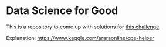 # Data Science for Good

This is a repository to come up with solutions for [this challenge][1].

Explanation: <https://www.kaggle.com/araraonline/cpe-helper>

[1]: https://www.kaggle.com/center-for-policing-equity/data-science-for-good/
